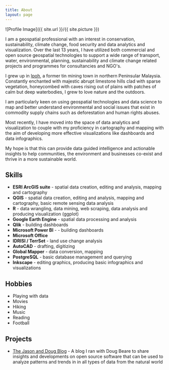 ```yaml
---
title: About
layout: page
---
```

![Profile Image]({{ site.url }}/{{ site.picture }})

<p>I am a geospatial professional with an interest in conservation, sustainability, climate change, food security and data analytics and visualization. Over the last 13 years, I have utilized both commercial and open source geospatial technologies to support a wide range of transport, water, environmental, planning, sustainability and climate change related projects and programmes for consultancies and NGO's.</p>

<p>I grew up in <a href="https://en.wikipedia.org/wiki/Ipoh/">Ipoh</a>,
a former tin mining town in northern Peninsular Malaysia. Constantly enchanted with majestic abrupt limestone
hills clad with sparse vegetation, honeycombed with caves rising out of plains with patches of calm but deep waterbodies,
I grew to love nature and the outdoors.</p>

<p>I am particularly keen on using geospatial technologies and data science to map and better understand environmental and social issues that exist in commodity supply chains such as deforestation and human rights abuses.</p>

<p>Most recently, I have moved into the space of data analytics and visualization to couple with my proficiency in cartography and mapping with the aim of developing more effective visualizations like dashboards and data infographics.</p>

<p>My hope is that this can provide data guided intelligence and actionable insights to help communities, the environment and businesses co-exist and thrive in a more sustainable world.</p>

<h2>Skills</h2>

<ul class="skill-list">
	<li><b>ESRI ArcGIS suite</b> - spatial data creation, editing and analysis, mapping and cartography</li>
	<li><b>QGIS</b> - spatial data creation, editing and analysis, mapping and cartography, basic remote sensing data analysis</li>
	<li><b>R</b> - data wrangling, data mining, web scraping, data analysis and producing visualization (ggplot)</li>
	<li><b>Google Earth Engine</b> - spatial data processing and analysis</li>
	<li><b>Qlik</b> - building dashboards</li>
	<li><b>Microsoft Power BI</b> - - building dashboards</li>
	<li><b>Microsoft Office</b></li>
	<li><b>IDRISI / TerrSet</b> - land use change analysis</li>
	<li><b>AutoCAD</b> - drafting, digitizing</li>
	<li><b>Global Mapper</b> - data conversion, mapping</li>
	<li><b>PostgreSQL</b> - basic database management and querying</li>
	<li><b>Inkscape</b> - editing graphics, producing basic infographics and visualizations</li>

</ul>

<h2>Hobbies</h2>

<ul class="skill-list">
	<li>Playing with data</li>
	<li>Movies</li>
	<li>Hiking</li>
	<li>Music</li>
	<li>Reading</li>
	<li>Football</li>
</ul>


<h2>Projects</h2>

<ul>
	<li><a href="http://jason-doug-climate.blogspot.com/">The Jason and Doug Blog</a> - A blog I ran with Doug Beare to share insights and developments on open source software that can be used to analyze patterns and trends in in all types of data from the natural world</li>
	
	
</ul>

